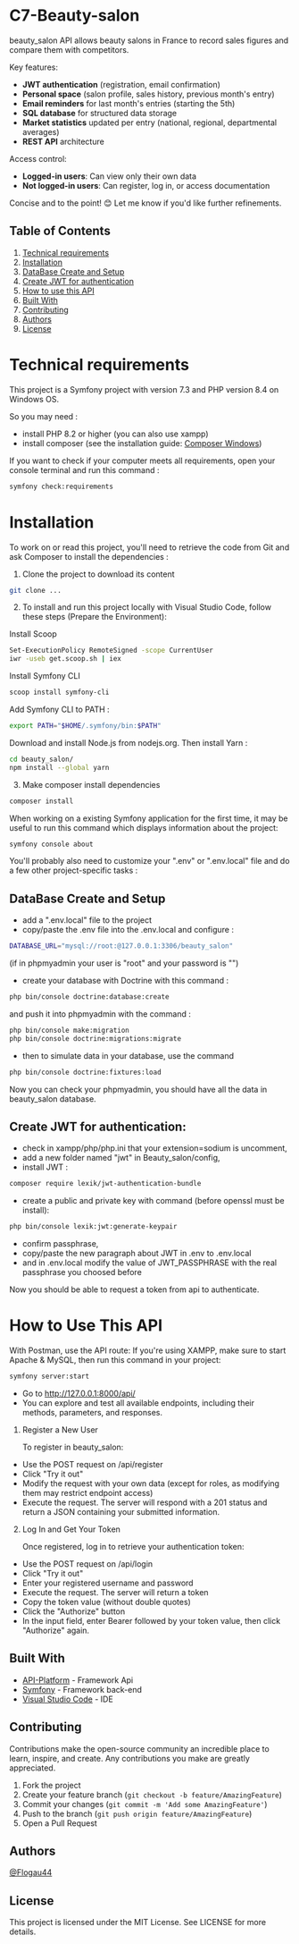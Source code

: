 # C7-Beauty-salon

beauty_salon API allows beauty salons in France to record sales figures and compare them with competitors.

Key features:

-   **JWT authentication** (registration, email confirmation)
-   **Personal space** (salon profile, sales history, previous month's entry)
-   **Email reminders** for last month's entries (starting the 5th)
-   **SQL database** for structured data storage
-   **Market statistics** updated per entry (national, regional, departmental averages)
-   **REST API** architecture

Access control:

-   **Logged-in users**: Can view only their own data
-   **Not logged-in users**: Can register, log in, or access documentation

Concise and to the point! 😊 Let me know if you'd like further refinements.

## Table of Contents

1. [Technical requirements](#Technicalrequirements)
2. [Installation](#installation)
3. [DataBase Create and Setup](#dataBase-create-and-setup)
4. [Create JWT for authentication](#create-JWT-for-authentication)
5. [How to use this API](#how-to-use-this-api)
6. [Built With](#built-with)
7. [Contributing](#contributing)
8. [Authors](#authors)
9. [License](#license)

# Technical requirements

This project is a Symfony project with version 7.3 and PHP version 8.4 on Windows OS.

So you may need :

-   install PHP 8.2 or higher (you can also use xampp)
-   install composer (see the installation guide: [Composer Windows](https://getcomposer.org/doc/00-intro.md#installation-windows))

If you want to check if your computer meets all requirements, open your console terminal and run this command :

```bash
symfony check:requirements
```

# Installation

To work on or read this project, you'll need to retrieve the code from Git and ask Composer to install the dependencies :

1. Clone the project to download its content

```bash
git clone ...
```

2. To install and run this project locally with Visual Studio Code, follow these steps (Prepare the Environment):

Install Scoop

```bash
Set-ExecutionPolicy RemoteSigned -scope CurrentUser
iwr -useb get.scoop.sh | iex
```

Install Symfony CLI

```bash
scoop install symfony-cli
```

Add Symfony CLI to PATH :

```bash
export PATH="$HOME/.symfony/bin:$PATH"
```

Download and install Node.js from nodejs.org. Then install Yarn :

```bash
cd beauty_salon/
npm install --global yarn
```

3. Make composer install dependencies

```bash
composer install
```

When working on a existing Symfony application for the first time, it may be useful to run this command which displays information about the project:

```bash
symfony console about
```

You'll probably also need to customize your ".env" or ".env.local" file and do a few other project-specific tasks :

## DataBase Create and Setup

-   add a ".env.local" file to the project
-   copy/paste the .env file into the .env.local and configure :

```bash
DATABASE_URL="mysql://root:@127.0.0.1:3306/beauty_salon"
```

(if in phpmyadmin your user is "root" and your password is "")

-   create your database with Doctrine with this command :

```bash
php bin/console doctrine:database:create
```

and push it into phpmyadmin with the command :

```bash
php bin/console make:migration
php bin/console doctrine:migrations:migrate
```

-   then to simulate data in your database, use the command

```bash
php bin/console doctrine:fixtures:load
```

Now you can check your phpmyadmin, you should have all the data in beauty_salon database.

## Create JWT for authentication:

-   check in xampp/php/php.ini that your extension=sodium is uncomment,
-   add a new folder named "jwt" in Beauty_salon/config,
-   install JWT :

```bash
composer require lexik/jwt-authentication-bundle
```

-   create a public and private key with command (before openssl must be install):

```bash
php bin/console lexik:jwt:generate-keypair
```

-   confirm passphrase,
-   copy/paste the new paragraph about JWT in .env to .env.local
-   and in .env.local modify the value of JWT_PASSPHRASE with the real passphrase you choosed before

Now you should be able to request a token from api to authenticate.

# How to Use This API

With Postman, use the API route:
If you're using XAMPP, make sure to start Apache & MySQL, then run this command in your project:

```bash
symfony server:start
```

-   Go to http://127.0.0.1:8000/api/
-   You can explore and test all available endpoints, including their methods, parameters, and responses.

1. Register a New User

    To register in beauty_salon:

-   Use the POST request on /api/register
-   Click "Try it out"
-   Modify the request with your own data (except for roles, as modifying them may restrict endpoint access)
-   Execute the request. The server will respond with a 201 status and return a JSON containing your submitted information.

2. Log In and Get Your Token

    Once registered, log in to retrieve your authentication token:

-   Use the POST request on /api/login
-   Click "Try it out"
-   Enter your registered username and password
-   Execute the request. The server will return a token
-   Copy the token value (without double quotes)
-   Click the "Authorize" button
-   In the input field, enter Bearer followed by your token value, then click "Authorize" again.

## Built With

-   [API-Platform](https://api-platform.com/) - Framework Api
-   [Symfony](https://symfony.com/) - Framework back-end
-   [Visual Studio Code](https://code.visualstudio.com/) - IDE

## Contributing

Contributions make the open-source community an incredible place to learn, inspire, and create. Any contributions you make are greatly appreciated.

1. Fork the project
2. Create your feature branch (`git checkout -b feature/AmazingFeature`)
3. Commit your changes (`git commit -m 'Add some AmazingFeature'`)
4. Push to the branch (`git push origin feature/AmazingFeature`)
5. Open a Pull Request

## Authors

[@Flogau44](https://github.com/Flogau44)

## License

This project is licensed under the MIT License. See LICENSE for more details.
